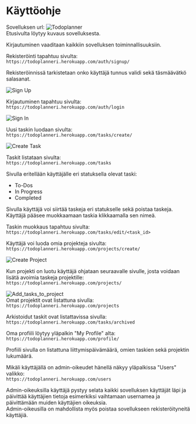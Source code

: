 # Käyttöohje

Sovelluksen url:
![Todoplanner](ttps://todoplanneri.herokuapp.com/)  
Etusivulta löytyy kuvaus sovelluksesta.

Kirjautuminen vaaditaan kaikkiin sovelluksen toiminnallisuuksiin.  

Rekisteröinti tapahtuu sivulta:  
`https://todoplanneri.herokuapp.com/auth/signup/`  

Rekisteröinnissä tarkistetaan onko käyttäjä tunnus validi sekä täsmäävätkö salasanat.  

![Sign Up](https://github.com/Patrieli/ToDoPlanner/blob/master/documentation/pictures/signup.png)  

Kirjautuminen tapahtuu sivulta:    
`https://todoplanneri.herokuapp.com/auth/login`  

![Sign In](https://github.com/Patrieli/ToDoPlanner/blob/master/documentation/pictures/signin.png)

Uusi taskin luodaan sivulta:  
`https://todoplanneri.herokuapp.com/tasks/create/`  

![Create Task](https://github.com/Patrieli/ToDoPlanner/blob/master/documentation/pictures/task_create.png)  

Taskit listataan sivulta:  
`https://todoplanneri.herokuapp.com/tasks`  

Sivulla eritellään käyttäjälle eri statuksella olevat taski:
- To-Dos  
- In Progress  
- Completed  

Sivulla käyttäjä voi siirtää taskeja eri statukselle sekä poistaa taskeja.  
Käyttäjä pääsee muokkaamaan taskia klikkaamalla sen nimeä.  

Taskin muokkaus tapahtuu sivulta:  
`https://todoplanneri.herokuapp.com/tasks/edit/<task_id>`  

Käyttäjä voi luoda omia projekteja sivulta:  
`https://todoplanneri.herokuapp.com/projects/create/`  

![Create Project](https://github.com/Patrieli/ToDoPlanner/blob/master/documentation/pictures/project_create.png)  

Kun projekti on luotu käyttäjä ohjataan seuraavalle sivulle, josta voidaan lisätä avoimia taskeja projektille:  
`https://todoplanneri.herokuapp.com/projects/`  

![Add_tasks_to_project](https://github.com/Patrieli/ToDoPlanner/blob/master/documentation/pictures/add_tasks_to_project.png)  
Omat projektit ovat listattuna sivulla:  
`https://todoplanneri.herokuapp.com/projects`  

Arkistoidut taskit ovat listattavissa sivulla:  
`https://todoplanneri.herokuapp.com/tasks/archived`  

Oma profiili löytyy yläpalkin "My Profile" alta:  
`https://todoplanneri.herokuapp.com/profile/`   

Profiili sivulla on listattuna liittymispäivämäärä, omien taskien sekä projektin lukumäärä.  

Mikäli käyttäjällä on admin-oikeudet hänellä näkyy yläpalkissa "Users" valikko:  
`https://todoplanneri.herokuapp.com/users`  

Admin-oikeuksilla käyttäjä pystyy selata kaikki sovelluksen käyttäjät läpi ja päivittää käyttäjien tietoja esimerkiksi vaihtamaan usernamea ja päivittämään muiden käyttäjien oikeuksia.  
Admin-oikeusilla on mahdollista myös poistaa sovellukseen rekisteröityneitä käyttäjiä.  

